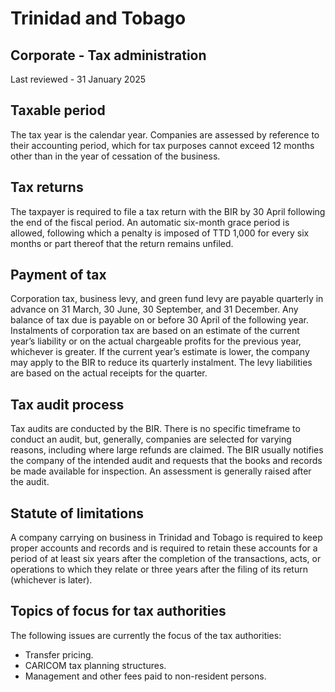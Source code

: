 # Trinidad and Tobago
## Corporate - Tax administration
Last reviewed - 31 January 2025
## Taxable period
The tax year is the calendar year. Companies are assessed by reference to their accounting period, which for tax purposes cannot exceed 12 months other than in the year of cessation of the business.
## Tax returns
The taxpayer is required to file a tax return with the BIR by 30 April following the end of the fiscal period. An automatic six-month grace period is allowed, following which a penalty is imposed of TTD 1,000 for every six months or part thereof that the return remains unfiled.
## Payment of tax
Corporation tax, business levy, and green fund levy are payable quarterly in advance on 31 March, 30 June, 30 September, and 31 December. Any balance of tax due is payable on or before 30 April of the following year. Instalments of corporation tax are based on an estimate of the current year’s liability or on the actual chargeable profits for the previous year, whichever is greater. If the current year’s estimate is lower, the company may apply to the BIR to reduce its quarterly instalment. The levy liabilities are based on the actual receipts for the quarter.
## Tax audit process
Tax audits are conducted by the BIR. There is no specific timeframe to conduct an audit, but, generally, companies are selected for varying reasons, including where large refunds are claimed. The BIR usually notifies the company of the intended audit and requests that the books and records be made available for inspection. An assessment is generally raised after the audit.
## Statute of limitations
A company carrying on business in Trinidad and Tobago is required to keep proper accounts and records and is required to retain these accounts for a period of at least six years after the completion of the transactions, acts, or operations to which they relate or three years after the filing of its return (whichever is later).
## Topics of focus for tax authorities
The following issues are currently the focus of the tax authorities:
  * Transfer pricing. 
  * CARICOM tax planning structures. 
  * Management and other fees paid to non-resident persons. 


